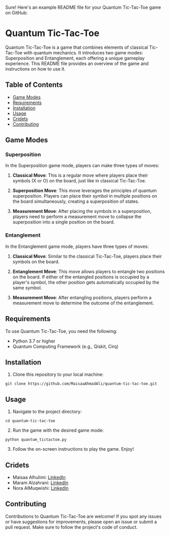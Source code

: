 Sure! Here's an example README file for your Quantum Tic-Tac-Toe game on GitHub:

# Quantum Tic-Tac-Toe

Quantum Tic-Tac-Toe is a game that combines elements of classical Tic-Tac-Toe with quantum mechanics. It introduces two game modes: Superposition and Entanglement, each offering a unique gameplay experience. This README file provides an overview of the game and instructions on how to use it.

## Table of Contents

- [Game Modes](#game-modes)
- [Requirements](#requirements)
- [Installation](#installation)
- [Usage](#usage)
- [Cridets](#cridets)
- [Contributing](#contributing)


## Game Modes

### Superposition

In the Superposition game mode, players can make three types of moves:

1. **Classical Move**: This is a regular move where players place their symbols (X or O) on the board, just like in classical Tic-Tac-Toe.

2. **Superposition Move**: This move leverages the principles of quantum superposition. Players can place their symbol in multiple positions on the board simultaneously, creating a superposition of states.

3. **Measurement Move**: After placing the symbols in a superposition, players need to perform a measurement move to collapse the superposition into a single position on the board.

### Entanglement

In the Entanglement game mode, players have three types of moves:

1. **Classical Move**: Similar to the classical Tic-Tac-Toe, players place their symbols on the board.

2. **Entanglement Move**: This move allows players to entangle two positions on the board. If either of the entangled positions is occupied by a player's symbol, the other position gets automatically occupied by the same symbol.

3. **Measurement Move**: After entangling positions, players perform a measurement move to determine the outcome of the entanglement.

## Requirements

To use Quantum Tic-Tac-Toe, you need the following:

- Python 3.7 or higher
- Quantum Computing Framework (e.g., Qiskit, Cirq)

## Installation

1. Clone this repository to your local machine:

```
git clone https://github.com/MaisaaAhmadAli/quantum-tic-tac-toe.git

```

## Usage

1. Navigate to the project directory:

```
cd quantum-tic-tac-toe
```

2. Run the game with the desired game mode:
```
python quantum_tictactoe.py

```
3. Follow the on-screen instructions to play the game. Enjoy!
## Cridets 

- Maisaa Alhulimi: [LinkedIn](https://www.linkedin.com/in/maisaa-alhulimi-08b83918b/)
- Maram Alzahrani: [LinkedIn](https://www.linkedin.com/in/maram-alzahrani-033646268/?utm_source=share&utm_campaign=share_via&utm_content=profile&utm_medium=ios_app)
- Nora AlMuqwishi: [LinkedIn]()

## Contributing

Contributions to Quantum Tic-Tac-Toe are welcome! If you spot any issues or have suggestions for improvements, please open an issue or submit a pull request. Make sure to follow the project's code of conduct.

